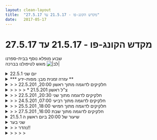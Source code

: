 ```yaml
---
layout: clean-layout
title:  "מקדש הקונג-פו - 21.5.17 עד 27.5.17"
date:   2017-05-17
---
```

# מקדש הקונג-פו - 21.5.17 עד 27.5.17 
שבוע מופלא נוסף בבית-ספרנו<br> מוגש לטיפולנו בברכה <img src="http://www.timg.co.il/tapuzForum/images/Emo23.gif" alt="|לב|">

<details>
                    <summary>יום שני 22.5.1</summary>
                    זמן מקדים: 12 דקות, איכות טובה&nbsp;&nbsp;&nbsp;&nbsp;שיעור אישי&nbsp;&nbsp;&nbsp;&nbsp;מיקום: גבעת נפוליאון רמת גן<br> הליכה מתוך קשב והנאה, מזהה קול פנימי שמאיץ בי לאתר כבר מקום לאימון, תזכורת לעצמי שאני כבר בתרגול, קיימת האפשרות שהתרגול הנוכחי יימשך גם כל השיעור, כשהמקום הנכון עבורי יגיע אני אדע.&nbsp;&nbsp;(הוא נמצא בסופו של דבר)<br> עבודה מתוך קשב, תנועתיות, דברים שעולים בי: אני התלמיד הכי טוב שזמין לי, (כרגע) אני (גם) המורה הכי טוב שזמין לי.<br> המשך תרגול קשב והנאה, בתוך תרגול פורמות, בעיטות, עבודה פנימית. מזהה שלמעשה שני האלמנטים האלו עשויים להיות זמינים לי במשך חלקים גדולים של היום. מזהה שנדרש לי פחות מאמץ כדי להתמיד בהם. <br> שינוי מיקום, המשך הליכה מתוך תרגול קשב והנאה<br> עולה נושא חדש -&nbsp;&nbsp;מקצב, מזהה את השער, הצלחה. <br> תרגול של מקצבים שונים: צירופי תנועות שונים מעולם התנועתיות הלחימתית תחת מקצבים שונים, 3,4,5<br> תרגול פורמות תחת המקצב. תרגול פורמות תוך שילוב הנשימה לתוך המקצב. <br> תרגול הקשבה למקצבים שקיימים בסביבה, שקט פה, ציוצים, קולות רקע של עיר.<br> הקשבה למקצב הפנימי.<br> עבודה מרפאת ומיטיבה עם המקצב הפנימי.<br> סיום שיעור 08:15
                  </details><details>
                    <summary>*** עזרה זמנית מבן: מפות-ידע **</summary>
                    שלום לכם וברוכים הבאים להודעה נוספת מבית-היוצר של &quot;עזרה זמנית מבן - מפות-ידע&quot;. <img src="http://www.timg.co.il/tapuzForum/images/Emo13.gif" alt=":-)"><br> כל הכבוד לכם על ההתמדה של הכניסה להודעות אלה.<br> ועל הנסיון לקראן ולהפיק מהן תועלת.<br> <br> <b>עזרת &quot;מפות ידע&quot; זמנית זו, תמשיך לפקוד את היומן עד שאראה שהמצב השתנה משמעותית והידע הרב המועבר בשיעורים איננו &quot;הולך לאיבוד&quot;.</b><br> במסגרת עזרה זמנית זו, אני מתמצת עבורכם דוגמאות של חלק ממה שמועבר בשיעורים השונים.<br> <br> יומן השיעורים נוצר למגוון מטרות, ששלוש מהבולטות שבהן, בינתיים, הן:<br> <br> 1. <b>השארת עקבות</b> לעצמנו ולאחרים מהשיעור, אשר מנגישות חלק מהידע שהופיע אצלנו בשיעור.<br> 2. <b>שיקוף</b> של מה שעברנו בשיעור, לצרכי משוב ואיסוף מידע המסייעים לחולל את שיעורינו הבאים טוב יותר.<br> 3. <b>השלמת</b> השיעור, בין היתר בעזרת שאלות ותשובות.<br> <br> בתקופה זו אנחנו מנסים לתת תשומת לב מיוחדת לסעיף 1, בתור התחלה.<br> כפי שאפשר לראות משבוע לשבוע, העבודה שלנו עם סעיף 1 נתונה זה מכבר בתהליך יפהפה של שינוי והתפתחות:<br> <br> {מעקב תהליך ההגשמה של &quot;רכיב העקבות&quot;: 1 2 3 <b>4</b> 5}<br> <br> <b>מה נחוץ להשלמת השלב האחרון?</b><br> ובכן, הצטברו ביומן כבר דוגמאות נפלאות ומלמדות רבות בנוגע להשארת עקבות.<br> הנה אחת מהן, מ-22.12.2013: <a href=http://www.tapuz.co.il/communa/viewmsgcommuna.asp?communaid=40780&msgid=54248908&archive=1 target=_blank style=color:blue>מפת למידה שהעברתי</a>.<br> <br> כמו כן, בהודעת &quot;עזרה זמנית מבן&quot; ב-30.4.2017 כתבתי את המלים המועילות הבאות:<br> <br> &quot;כדי להשלים את השלב הבא במבצע הזה בצורתו הבסיסית, נדרשים שלושה שיפורים:<br> 1. ענן הערפל שמסתיר את יומן השיעורים החל להתפוגג (יותר אנשים משתמשים בו).<br> 2. ענן הערפל שהסתיר את חשיבות השימוש ביומן השיעורים החל להתפוגג (יותר אנשים מבינים את חשיבותו).<br> 3. ענן הערפל שהסתיר את אופן השימוש הבסיסי ביומן השיעורים החל להתפוגג (אנשים מתחילים באמת להשאיר עקבות מועילים לעצמם ולאחרים מהשיעורים שלהם).&quot;<br> <br> איך אפשר לפוגג את שלושת ענני הערפל האלה?<br> או במלים אחרות, לסייע להם להתפוגג ולחשוף את המציאות שמאחוריהם?<br> יתכן שבתקופה הקרובה, בהדרגה, תתחלנה להופיע שאלות מועילות לגבי עניין זה, במרחב השאלות והתשובות.<br><br><table width='70%' cellpadding='0' cellspacing='0' bgcolor='#C6C7C6'><tr><td height='1'></td></tr></table><br><b>מדברים על מדיטציה:</b> <a href="http://forums.tapuz.co.il/meditation" target="_blank">http://forums.tapuz.co.il/meditation</a><br/><br/>לומדים את אמנות המדיטציה: <a href="http://www.ThePracticalMeditation.com" target="_blank" rel=nofollow>www.ThePracticalMeditation.com</a><br/>לומדים את אמנות היכולת: <a href="http://www.MagicalChanging.com" target="_blank" rel=nofollow>www.MagicalChanging.com</a>
                  </details><details>
                    <summary>> > חלקיקים לדוגמה מתוך ראשון 20:00, 22.5.201</summary>
                    אפשר לבחור שלוש תנועות של הגנה עצמית פיזית, בנסיון לכסות את כל צרכי ההגנה הפיזית האפשריים.<br> לתרגל אותן, להשתפר בהן.<br> לחוש אותן ברשותנו, זמינות לנו לשימוש ולתרגול ולשיפור בכל רגע שנבחר.<br> <br> אפשר לדמיין ולחוש איך זה היה אם היה עומד לרשותנו שדה אנרגיה המקיף אותנו ומגן עלינו בשלמות, לפי הצורך, מכל דבר בלתי-פיזי (לדוגמה רעיונות מזיקים או רגשות מדומים עכורים).<br> <br> כאמור, אלה הם רק חלקיקים. יש הרבה חומר נוסף, אחרי לגמרי, שהועבר (מבחוץ ו/או מבפנים) לכל אחד מהמשתתפים בשיעור. בעקרון אפשר למצוא (hopefully) מידע נוסף שהוצב על-ידי המשתתפים במקום המתאים ביומן השיעורים (בתגובה לשיעור <b>ולא כאן</b>).<br><br><br><table width='70%' cellpadding='0' cellspacing='0' bgcolor='#C6C7C6'><tr><td height='1'></td></tr></table><br><b>מדברים על מדיטציה:</b> <a href="http://forums.tapuz.co.il/meditation" target="_blank">http://forums.tapuz.co.il/meditation</a><br/><br/>לומדים את אמנות המדיטציה: <a href="http://www.ThePracticalMeditation.com" target="_blank" rel=nofollow>www.ThePracticalMeditation.com</a><br/>לומדים את אמנות היכולת: <a href="http://www.MagicalChanging.com" target="_blank" rel=nofollow>www.MagicalChanging.com</a>
                  </details><details>
                    <summary>> > > > * צ"ל ראשון 21.5.201</summary>
                    <br><br><table width='70%' cellpadding='0' cellspacing='0' bgcolor='#C6C7C6'><tr><td height='1'></td></tr></table><br><b>מדברים על מדיטציה:</b> <a href="http://forums.tapuz.co.il/meditation" target="_blank">http://forums.tapuz.co.il/meditation</a><br/><br/>לומדים את אמנות המדיטציה: <a href="http://www.ThePracticalMeditation.com" target="_blank" rel=nofollow>www.ThePracticalMeditation.com</a><br/>לומדים את אמנות היכולת: <a href="http://www.MagicalChanging.com" target="_blank" rel=nofollow>www.MagicalChanging.com</a>
                  </details><details>
                    <summary>> > חלקיקים לדוגמה מתוך שני 20:30, 22.5.201</summary>
                    ניתן לקחת מקבץ מוגדר של טכניקות ופורמים ולעוף עליהם, כשמאחורי כל תנועה יש התכוונות.<br> אפשר לעשות את זה ביחד ולחוד.<br> אם נערכת באמצע הפסקה ארוכה, מאתגר לחזור אחר-כך לאותו הדבר בדיוק... אך אם משקיעים את האנרגיה הזאת, מקבלים אותה בחזרה פי כמה.<br> <br> ניתן לקחת נושא מסויים ולעוף עליו יחדיו, בשלישיה או בהרכב אחר, כשבכל פעם אחד אחר מקבל את שרביט ההדרכה ומנחה את עצמו ואת האחרים במשך כמה רגעים או דקות; וכך עוד ועוד ועוד.<br> <br> מסלול עבודה אפשרי למתחילים בהפלות:<br> 1. עבודה עצמאית עם הדשא, מתוך מודעות לכך שהאדמה נותנת אנרגיה חיונית ומקבלת אנרגיה שאיננו צריכים עוד; ומתוך מודעות לרצון ולאפשרות להשתפר וללמוד להיות במגע נעים עם הקרקע ובזרימת אנרגיה קלילה של מעבר מטה-מעלה.<br> 2. לימוד הפלות נפרדות, כשירות לפרטנר לעבור דרך הדשא.<br> 3. הפיכת הפלה אחת או יותר לסוג של קרב-הפלה, מתוך עמדה מוגדרת או מעמדה חופשית.<br> 4. הזזות על הברכיים.<br> 5. הצמדת הגב לדשא.<br> 6. הפלות חופשיות.<br> <br> אפשר לקבץ צעצועי-לחימה לחקירה, הנאה והתחזקות.<br> דוגמאות: בעיטת צד לאחור, נגיעת כפות הידיים בקרקע, דילוג הצידה בסגנון רגל רודפת רגל, פתיחת הידיים ופרישתן לצדדים, כפות ידיים לאזניים, מרפק ללסת, מרפק לחזה, הברשת פרצוף הצידה ולפיתת הצוואר, כאפה למפשעה והפגשת המרפק מלמטה למעלה עם הלסת.<br> <br> אפשר ללוש את הפרטנר, לעשות בו כרצוננו, מתוך התבוננות בו הזוהר ובפוטנציאל הקסום שרוחש בו.<br> <br> ניתן להיות מודרכים מבפנים, ממקום עמוק וחכם מאד.<br> ניתן להתחבר לרבדי הילדות השונים שלנו.<br> ניתן לקבל הדרכה עמוקה ושלמה, עכשיו, מבפנים ומבחוץ. אפשר בסיוע מלה החוזרת על עצמה, הנאמרת לנו. מלה משחררת.<br> <br> כאמור, אלה הם רק חלקיקים. יש הרבה חומר נוסף, אחרי לגמרי, שהועבר (מבחוץ ו/או מבפנים) לכל אחד מהמשתתפים בשיעור. בעקרון אפשר למצוא (hopefully) מידע נוסף שהוצב על-ידי המשתתפים במקום המתאים ביומן השיעורים (בתגובה לשיעור <b>ולא כאן</b>).<br><br><table width='70%' cellpadding='0' cellspacing='0' bgcolor='#C6C7C6'><tr><td height='1'></td></tr></table><br><b>מדברים על מדיטציה:</b> <a href="http://forums.tapuz.co.il/meditation" target="_blank">http://forums.tapuz.co.il/meditation</a><br/><br/>לומדים את אמנות המדיטציה: <a href="http://www.ThePracticalMeditation.com" target="_blank" rel=nofollow>www.ThePracticalMeditation.com</a><br/>לומדים את אמנות היכולת: <a href="http://www.MagicalChanging.com" target="_blank" rel=nofollow>www.MagicalChanging.com</a>
                  </details><details>
                    <summary>> > חלקיקים לדוגמה מתוך רביעי 07:00, 24.5.201</summary>
                    נניח שאני מקבל הנחיה, להנחות את עצמי ואת אחרים, באופן שווה, לכולנו.<br> ונניח שההנחיה הראשונה שאני נותן היא &quot;נתבונן על הנשימה&quot;.<br> מה ההנחיה האחרונה שקיבלתי?<br> להתבונן על הנשימה. זאת ההנחיה שיחידה שקיבלתי במצב הזה.<br> באפשרותי להבין את &quot;להנחות את עצמי ואת האחרים&quot; פשוט כמצב שבו בעצם &quot;ההנחיות הבאות מגיעות אלי ואל האחרים דרכי&quot; <b>ולא כאל הנחיה בפני עצמה</b>. זה נקי ועמוק בהרבה, מאשר אם אדמה שקיבלתי הנחיה &quot;להנחות את עצמי ואת אחרים&quot;.<br> <br> כשאני מנחה אותי ואחרים, כדאי להבדיל בין הנחיות לבין הצהרות.<br> אם אני מצהיר, &quot;בשעה הקרובה נעשה ככה וככה&quot;, יש בזה בבחינת מידע מיותר, מטעה ומגביל, בין היתר.<br> אני יכול להיזכר בכך שנדיר מאד שמנחה מיומן בקונג-פו השתמש בהצהרות, במובן הזה.<br> אפילו בהנחיות פשוטות וקצרות אפשר לראות את זה, שמנחה מיומן אמר למשל &quot;עכשיו נבצע בעיטות ישרות, לפי קצב הספירה שלי: אחת, שתיים, שלוש...&quot; בעוד שמנחים בלתי-מיומנים אמרו למשל &quot;עכשיו נבצע עשר בעיטות ישרות, לפי קצב הספירה שלי: אחת, שתיים, שלוש...&quot;<br> <br> אנשים נלכדים במחשבות כאילו הם מציאות או חלק ממנה ולא כאילו הם צורות מסייעות מתכלות. אפשר לשים לב למציאות בנפרד מהמחשבות ולגלות כמה שהן קלושות ואז הן יכולות להיות צורות מתכלות מועילות יותר, מאשר כאשר נלכדים בהן מתוך בלבול בינן לבין המציאות.<br> <br> כאמור, אלה הם רק חלקיקים. יש הרבה חומר נוסף, אחרי לגמרי, שהועבר (מבחוץ ו/או מבפנים) לכל אחד מהמשתתפים בשיעור. בעקרון אפשר למצוא (hopefully) מידע נוסף שהוצב על-ידי המשתתפים במקום המתאים ביומן השיעורים (בתגובה לשיעור <b>ולא כאן</b>).<br><br><table width='70%' cellpadding='0' cellspacing='0' bgcolor='#C6C7C6'><tr><td height='1'></td></tr></table><br><b>מדברים על מדיטציה:</b> <a href="http://forums.tapuz.co.il/meditation" target="_blank">http://forums.tapuz.co.il/meditation</a><br/><br/>לומדים את אמנות המדיטציה: <a href="http://www.ThePracticalMeditation.com" target="_blank" rel=nofollow>www.ThePracticalMeditation.com</a><br/>לומדים את אמנות היכולת: <a href="http://www.MagicalChanging.com" target="_blank" rel=nofollow>www.MagicalChanging.com</a>
                  </details><details>
                    <summary>> > חלקיקים לדוגמה מתוך חמישי 18:00, 25.5.201</summary>
                    אפשר להציג לעצמי לפני שיעור שאלה כגון &quot;מה הסחורה שנדרש ממני לספק בשיעור הזה?&quot; או &quot;מה ברצוני להשיג בשיעור הזה?&quot; וכולי; ולכוונן את השאלה, את המאזין לה ואת המשיב לה, באופן שיביא אותנו לפסגות הגבוהות והנישאות ביותר. אפשר, לדוגמה, ברובד השאלה, להשתמש בחלוקה כלשהי למספר נושאים, מהויות או איכויות, כגון &quot;אמנות הלחימה&quot; או &quot;הגעתי לרמה חדשה באמנות הלחימה&quot;.<br> אפשר להפעיל שיטה דומה גם על כל יחידה אחרת, כגון יממה, שעה, שבוע, שש שעות, חודש וכו&#39;.<br> וללכת להשיג בה כרצוני.<br> <br> הנסיון שלי, ההתנסויות שלי והידע שלי, כמו גם ההצלחות שלי, יכולים לשמש כמכשול, כמשקולת - ויכולים לשמש כמקפצה, גשר או כנפיים.<br> אם אני משתמש בזה כדי לחצוץ את מה שבא מולי, להתייחס אליו כאל משהו ש&quot;כבר עשיתי, אני יודע אותו&quot;, זה משהו אחד; ואם אני משתמש בזה כדי לראות בזה את הרמה הבאה ולעוף עליה, זה משהו אחר.<br> אינני צריך מדריך אישי שיודע אותי לשם כך. אני יכול להשתמש אפילו בעצת-שבועון שטחית כדי להמריא אל המקומות הגבוהים ביותר הזמינים לי, ברגע זה.<br> <br> כאמור, אלה הם רק חלקיקים. יש הרבה חומר נוסף, אחרי לגמרי, שהועבר (מבחוץ ו/או מבפנים) לכל אחד מהמשתתפים בשיעור. בעקרון אפשר למצוא (hopefully) מידע נוסף שהוצב על-ידי המשתתפים במקום המתאים ביומן השיעורים (בתגובה לשיעור <b>ולא כאן</b>).<br><br><table width='70%' cellpadding='0' cellspacing='0' bgcolor='#C6C7C6'><tr><td height='1'></td></tr></table><br><b>מדברים על מדיטציה:</b> <a href="http://forums.tapuz.co.il/meditation" target="_blank">http://forums.tapuz.co.il/meditation</a><br/><br/>לומדים את אמנות המדיטציה: <a href="http://www.ThePracticalMeditation.com" target="_blank" rel=nofollow>www.ThePracticalMeditation.com</a><br/>לומדים את אמנות היכולת: <a href="http://www.MagicalChanging.com" target="_blank" rel=nofollow>www.MagicalChanging.com</a>
                  </details><details>
                    <summary>> > חלקיקים לדוגמה מתוך שבת 16:00, 27.5.201</summary>
                    אפשר לרוץ בקלילות, בתוך רגעים ספורים, דרך סט קטן של תנועות פנימיות, בעמידה למשל. לדוגמה:<br> להרגיש את הגוף, להרגיש את הגוף כאנרגיה, להרגיש את הגוף כאור לבן, להרגיש את עצמנו כולל גופנו ככדור של אור לבן בוהק, לתת לתפישה להיות כפי שהיא בפתיחות ובלא הכְוונה למעט הנאה מהנשימה.<br> <br> אפשר לרוץ בקלילות גם דרך סט קטן של תנועות חיצוניות, בתוך רגעים ספורים. לדוגמה:<br> לדלג מכרית לכרית, בפיסוק לגעת בכל פעם ברגל אחרת כשהיד הנגדית עולה לשמיים, לסובב את המותניים, שאיפה ונשיפה בפיסוק בליווי תנועות ידיים פותחות מעלה ומרגיעות, מתיחות הצידה על הכריות, מתיחות למטה, שתי צ&#39;פחות עם כל רגל לסירוגין, הליכה מספר 1, הליכה מספר 2, הליכה מספר 3, הליכת ארבע.<br> <br> אפשר לרוץ בקלילות גם דרך סט קטן של עבודה בשניים, בתוך רגעים ספורים. לדוגמה:<br> שלוש תנועות מחזוריות המפגישות את הידיים כששנינו ברוכב, קרב ידיים, קרב רגליים, קרב מלא.<br> <br> באפשרותנו לשלב גמישות עם עבודת אורית; וליצור בעצם מתיחות המשולבות בכל דבר שמתחשק לנו ו/או נכון לנו כרגע.<br> <br> באפשרותנו לשאול את עצמנו (וגם לשתף אחרים ולהקשיב להם) מה עלה בידינו לחולל בינתיים בשיעור שלנו ומה לא עלה בידינו בינתיים לחולל בשיעור שלנו; ואז גם לשאול את עצמנו (וגם לשתף אחרים ולהקשיב להם) איזה קסמים ברצוננו עוד לחולל בשיעור הזה ממש.<br> <br> בעת שבועטים - או בכלל עושים כל תנועה שהיא - אפשר לשים לב לרבדים המנחים. דוגמה לשלושה רבדים מנחים בסיסיים, שכל אחד מהם עשוי להניב דברים שונים: תחושתית (מה אני חש בגופי), צורנית (איזו צורה ויזואלית אני רוצה ליצור במרחב), תפקידית (מה אני רוצה שיקרה, מה אני מנסה לחולל. לדוגמה, בעיטה שמפילה מישהו).<br> <br> הליכה על ארבע היא תרגיל בסיסי רב עוצמה.<br> בהתמסרנו לו, אנחנו הופכים למעין נמרים.<br> באפשרותנו לקחת נמריות זו הלאה לדברים נוספים ולהמשיך לפתחה בעדינות ובכיף.<br> <br> באפשרותנו לבדוק עם עצמנו, כמה יחידות התקדמות עשינו עד עכשיו, ברגע מסויים בשיעור.<br> ואז להסתכל עליהן, להרגיש אותן.<br> מה צבען, מה האנרגיה שלהן, פחות או יותר.<br> אפשר לבדוק מגוון דברים לגביהן, כדי להעמיק את חישתנו אותן. לדוגמה, צבעים ספציפיים, איכויות ספציפיות, מיומנויות ספציפיות.<br> אפשר גם לבחור את מספר יחידות ההתקדמות הבאות שיהוו את שארית השיעור שלנו.<br> ולחוות את צבעיהן, איכויותיהן והאנרגיה שלהן, תוך אפשור להן להיות משלימות עבור הקודמות.<br> ואפשר גם לשדרג את האנרגיה בכל שורת יחידות ההתקדמות, מתחילת השיעור ועד לסופו.<br> <br> כאמור, אלה הם רק חלקיקים. יש הרבה חומר נוסף, אחרי לגמרי, שהועבר (מבחוץ ו/או מבפנים) לכל אחד מהמשתתפים בשיעור. בעקרון אפשר למצוא (hopefully) מידע נוסף שהוצב על-ידי המשתתפים במקום המתאים ביומן השיעורים (בתגובה לשיעור <b>ולא כאן</b>).<br><br><table width='70%' cellpadding='0' cellspacing='0' bgcolor='#C6C7C6'><tr><td height='1'></td></tr></table><br><b>מדברים על מדיטציה:</b> <a href="http://forums.tapuz.co.il/meditation" target="_blank">http://forums.tapuz.co.il/meditation</a><br/><br/>לומדים את אמנות המדיטציה: <a href="http://www.ThePracticalMeditation.com" target="_blank" rel=nofollow>www.ThePracticalMeditation.com</a><br/>לומדים את אמנות היכולת: <a href="http://www.MagicalChanging.com" target="_blank" rel=nofollow>www.MagicalChanging.com</a>
                  </details><details>
                    <summary>שיעור של 20:00 ביום ראשון ה 21.5.1</summary>
                    שיעור בתוך שיעור<br> ניתן לי שיעור קצר וומקדם מאוד<br> שלוש תנועות פיסיות להגנה עצמית<br> הגנה בעזרת כמו שדה אנרגיה<br> המשכתי השעור במקום אחר<br> בעיקר ניהנת מעצמי <br> קצת מתרווחת בגוף<br> ממשיכה את העבודה עם שלושת התנועות להגנה עצמית<br> <br> <br>
                  </details><details>
                    <summary>שני בער</summary>
                    שיעור שממש עשה לי טוב. גם השקט בהתחלה, גם מיכל, גם לבד בהשראת העבודה עם מיכל וגם העבודה עם הרגשות ה&quot;שליליים&quot;. <br> <br>
                  </details><details>
                    <summary>> > נהדר!!</summary>
                    וכל הכבוד על השיעור <img src="http://www.timg.co.il/tapuzForum/images/Emo23.gif" alt="|לב|"><br><br><table width='70%' cellpadding='0' cellspacing='0' bgcolor='#C6C7C6'><tr><td height='1'></td></tr></table><br><b>מדברים על מדיטציה:</b> <a href="http://forums.tapuz.co.il/meditation" target="_blank">http://forums.tapuz.co.il/meditation</a><br/><br/>לומדים את אמנות המדיטציה: <a href="http://www.ThePracticalMeditation.com" target="_blank" rel=nofollow>www.ThePracticalMeditation.com</a><br/>לומדים את אמנות היכולת: <a href="http://www.MagicalChanging.com" target="_blank" rel=nofollow>www.MagicalChanging.com</a>
                  </details><details>
                    <summary>> > > > </summary>
                    
                  </details><details>
                    <summary>שיעור קונג-פו, ראשון 20:0</summary>
                    להתחבר לחלק המהנה ולפעול מתוכו כאשר אני מנחה אחרים.<br> <br> לזהות או לדמיין מקור אור בתוכנו שמגן עלינו מהשפעה של אחרים או שלנו עצמנו. היה נהדר להרגיש את זה...<br> <br> עשיתי התקדמויות יפות באמנות הלחימה. עלו בי כל מני תרגולים שנבעו מתוך מטרה או חיבור טוב למה שאני רוצה להשיג.<br> <br> אחד התרגולים היה לתרגל מהלכי קרב פשוטים אך יעילים ולהפוך אותם לזמינים עבורי.<br> <br> תרגול נוסף משמעותי כלל בעיטה נמוכה ומהירה לפרטנר מבלי ליצור איתו מגע, והפרטנר מנסה לבלום את הבעיטה באוויר.<br> <br> שתי הבנות שהעמקתי בהן: <br>  - גישה שכל בלימה יכולה להיות תקיפה.<br>  - ליצור אזור חיץ סביבי שעליו אני מגן, כך שברגע שמנסים לחצות אותו – אני מייד ניגש לנטרל את התקיפה (ולא &quot;ממתין&quot; שהתקיפה תגיע קרוב לגוף שלי).<br> <br>
                  </details><details>
                    <summary>שלישי 23.5.1</summary>
                    התחלתי את השיעור שלי ב21:00 ועשיתי עבודת ידיים מלא עם ירון כשאני מנסה להשתפר בשלווה, רוגע, אחריות. חוויתי הצלחות בנושא.<br> <br> אפשר לברך כל דבר ולהכוונן כך שיוטב, שישתדרג וכדומה, בעזרת תנועת הברכה שעושים לפעמים בתחילת שיעור.<br> <br> אפשר לתת לשקט להזין אותי. השתמשתי בדגש הזה לאורך השיעור, גם במצב של קרב סימונים וזה שיפר לי את ה&quot;איך&quot; שבתרגול. כל השיעור ניסיתי לשפר את צורת התרגול שלי כך שתהיה יותר נעימה, כיפית, רגועה. המשך ליטוש ה&quot;איך&quot;. חוויתי הצלחות בנושא.<br> <br> אפשר לתרגל הליכה כשהמשקל על הרגל הקדמית תוך כדי שאני נהנה מכך.<br> <br> בזמן עבודת זוגות, אם יש הערות, הכוונות או פידבקים - אפשר להתנסח באופן מודע ורגיש יותר, אפשר להרגיש את האנרגיה השועטת ולהיות שליו שם ולבחור את המילים היותר מאפשרות.<br> <br> אפשר בעודי עומד להרגיש מחובר לקרקע, גם על ידי שליחת שורשים אל בטן האדמה.<br> <br> אפשר לבטא משהו (סיפור, זכרון) באופן כזה שיביא איתו את המטען הרגשי והאנרגטי, כך שיהדהד גם אצל השומע. אפשר להשתמש בשפת גוף כשאין את המילים המתאימות (ואולי אף עדיף)<br> <br> בקרב סימונים אפשר ממש לתת לפרטנר להשתפר, אפשר גם להשתמש בדימויים כגון הר שקט ויציב ולבדוק איך זה משפיע על איכות התרגול.<br> <br> אפשר לעשות כן גם בעבודת חבטות על כרית (שימוש בדימויים, הר שקט ויציב, לדוגמה)<br> <br> אפשר לקחת דבר שאני מוכשר בו ולבטא/ להעצים/ להזין אותו באמצעות פורמה.<br> <br> אפשר לתרגל סימון בעזרת הרגל בעדינות וביציבות מירבית כשהחזרה לעמידה איטית יותר מאשר היציאה לסימון. <br> <br> אפשר לקחת נושא מהחיים, להחזיק אותו ככדור בין שתי ידיי ולהזרים אליו אנרגיה מנקה.<br> <br> * השתוללות מילולית 1.0: שימת לב לזמנים בהם אני מקשקש שלא לצורך/ לעניין בשיעור, לבדוק עם עצמי האם זה עלול להפריע לי או לאחרים, ולבחור, לבחור אם לבטא מה שעולה לי ממקום של אחריות גדולה יותר. המשך יבוא בנושא (כנראה)<br> <br> <br> <br>
                  </details><details>
                    <summary>יום רביעי 24.5.17 בוק</summary>
                    זמן מקדים: 15 דק׳ איכות טובה מאד&nbsp;&nbsp;&nbsp;&nbsp;משתתפים: אינגריד, בן, דורית, יואב, רמי, תרצה&nbsp;&nbsp;&nbsp;&nbsp;מיקום: גינת דובנוב<br> תרגול עם אינגריד על קבלה של אגרופים, תרגול של תנועה, עבודה פנימית עם התחושה שאני חווה כשאגרוף נע לכיווני, התבוננות על מרכיבים שפועלים בתוכי. <br> כמה דברים שזיהיתי בברור: תחושת ״בהלה״ או חרום - שמייצרת כל מיני תחושות ורגשות, הצלחתי בחלק מהזמן לפרק אותה למרכיבים התחושתיים השונים. לא כולם מרגישים כחיוניים, עדיין בהתבוננות.<br> התבוננות בחכמת הגוף, בזיהוי המהיר של התנועה והתגוננות שפועלת באופן שמזכיר אינסטינקט. ״הרחבה״ מודעת של פוטנציאל אפשרויות התנועה והתגובה. בדיקה ונסיון להטמיע צירופים חדשים .<br> נשימה מודעת, מגע עם הקרקע, הנאה מהתנועה.<br> עבודת זוגות עם דורית, קרב סימונים עדין - עבודה עם ראיה היקפית, נסיון לשדרוג רמת הדיוק במגע תוך שימוש בראיה היקפית.<br> חלקים מפורמה כמפתח ליישומים לחימתיים באופנים ובעוצמות שונות<br> המשך עבודה עם מקצבים, הפעם תוך תרגול של בעיטות והסטות <br> סיום שיעור 08:30 (בערך)
                  </details><details>
                    <summary>שעור יום ד' בקר 24.5.201</summary>
                    הגעתי היום בנינוחות למקום המפגש, ניצלת את 15 הד&#39; לפני תחילת השיעור הרשמי לתרגול מדיטציית הבקר שלי, שהועילה לי מאוד. יואב כבר היה שם וגם הוא עשה מדיטציה. נוכחותו עזרה לי להתמקד. יצאתי מהמדיטציה במצב משודרג, יותר נינוחה ושמחה. הגיעו גם רמי ותרצה. הפעם לא שוחחתי עם איש, התמקדתי כולי להכנה שלי לשיעור. זה עזר לי להתמקד עוד יותר.<br> <br> בשעה 6:50 בן הגיע ותחיל את השיעור בכך שהנחה אותי להתחיל את השיעור שלי ושל יואב ולעבור לגינת דובנוב.<br> חקרתי בתוך עצמי מה עולה בתוכי: לשים לב לנשימה ובאמצעות הנשימה להעצים את ההנאה מהרגע.<br> בגינת דובנו בחרתי להתמקם ברחבת מתקני המשחק, היכן שהקרקע יבשה.<br> <br> ההנחיה הבאה שקיבלנו: שכל אחד יבחר כיצד להכין את עצמו לקראת שעובדה פיזית, שוב תוך כדי תשומת לב לנשימה. <br> בחרתי להתחיל בדילוגים, קפיצת סיבוב ועוד מספר תרגילי חימום ולא להתחיל בתרגילי גמישות כהרגלי.<br> לאחר כ-10 ד&#39; בן הגיע והנחה אותי לשים כפפות והנחה אותי לפתוח במכות קרביות ביד אחת בלבד, כשהיד השנייה מאחורי הגב. הונחיתי לבחון כל מיני אזורים בגוף ולהשתמש במלוא עוצמתי באזורי החזה, הבטן, הירכיים, הכתפיים, ובעדינות באזור הראש, הגרון והמפסעה.<br> ליואב הוא נתן הנחיה לתרגל הגנה עצמית. <br> <br> תוך כדי תרגול השתדלתי להוריד עודף מאמץ ולשים לב לנשימה.<br> לאחר כ-5 ד&#39; בן עצר אותי וביקש שאדגים ואתאר תנוחות מיטביות וכאלה שפחות מועילות לי. שמתי לב שכמה פעמים עמדתי עם רגל אחת באוויר ושהושטתי את ראשי קדימה.<br> לאחר מכן הצלחתי לשפר במידה רבה את הנקודות הללו וככל שהמשכתי הצלחתי לשדרג בצורה ניכרת את העבודה שלי. מדי פעם עצרתי כדי להרגיע את הנשימה שלי, גם כדי לשתות.<br> היה מאתגר אבל נהניתי וממש חשתי בהתקדמות ובהשתפרות שלי. שוב התבהר לי שככל שאני מצליחה לעבוד ברוגע ובנינוחות, כך הביצועים שלי משתפרים ונעשים יותר מבוכרים.<br> בשעה 7:40 בן שלח את יואב לשאר חברי הקבוצה והנחה אותי להמשיך את שיעורי עד תומו.<br> המשכתי לתרגל תנועת רגליים ומכות ידיים באוויר במרחב. לאחר מכן עברתי לתרגילי גמישות. לסיום עשיתי 5 ד&#39; מדיטציה על הספסל והתבוננתי בשיעור שלי. מאוד שמחתי לראות את מה שראיתי. הרגשתי שהגברתי את האור שלי וחשתי שמחה. <br> סיימתי את שיעור שלי בשעה 7:55.<br> הלוחמת שבי הולכת ומתעצמת, איזה כיף!
                  </details><details>
                    <summary>רביעי 24.5.1</summary>
                    הגעתי לשיעור עם קשיים פנימיים בינוניים ומעלה.<br> <br> לפני השיעור: ריצה קלה, מדיטציה, הכלה.<br> <br> החלטתי להחיל/ להכיל את מה שאני כבר עושה בשיעור שלי והתחלתי אותו ב19:15.<br> <br> משפר את היכולת שלי להרגיש את האנרגיה שלי כפי שהיא, לתת לה להיות לא מוכרת לי. משפר את התרגול הרגוע והנעים.<br> <br> עבודה עם להבה סגולה ומתמירה אל כל הגופים הזמנים הרבדים והמימדים.<br> <br> אחר כך נשימה, פנימה החוצה, מה שצריך ומה שלא צריך, בעדינות.<br> <br> שיעור רשמי (בסביבות 19:50) -<br> <br> אני ובועז משתפים אחד את השני במה שעשינו עד לתחילת השיעור הרשמי.<br> <br> אפשר להרגיש/ להתכוונן/ לדמיין את השיעור שיהיה ולעבוד עם זה.<br> <br> עבודה על העלאת רמת האנרגיה בעזרת תנועה.<br> <br> מנוחה חיצונית ופנימית. <br> <br> מנוחה פיזית, הרפיית השרירים.<br> <br> עבודה עם &quot;טוהר המילה&quot; מתוך &quot;ארבע ההסכמות&quot;, להעמיק את זה ביחס אליי ובכלל.<br> שימוש במילים שבתוכי לטובה: נהדר, מצויין, הכל בסדר עכשיו, אני בסדר כפי שאני, הכל מעולה כפי שהוא. הרוח נהדרת, הסביבה החיצונית נהדרת. <br> <br> דנתי עם עצמי לגבי &quot;טוהר המילה&quot; במשמעות העמוקה שלה, שמתי לב לכך שיש בי חוש שיודע מה &quot;אמת&quot; ומה &quot;מותנה&quot;, כשזה אמת, זה מרגיש פותח, מאפשר.<br> <br> 1. לראות את הפילטר שאנו רואים דרכו אחרים. 2. לראות אותם ללא הפילטר הזה.<br> <br> להרגיש את השקט שבתוכי.<br> <br> סיום בשעה 21:53<br> <br>
                  </details><details>
                    <summary>קונג פו ב', 24.5.201</summary>
                    קצת לפני תשע עד 23:30<br> <br> impeccability (שיחונת עם חגי)<br> לדבר לעצמי טוב<br> <br> הפעלה טובה של עצמי<br> הצבת תחילת עבודה גופנית לעצמי בלי להתעכב יותר מדי, לא יוצר מרווח ביני לבינה אלא מגשר, כדי שיוזרמו אליה מרץ, אנרגיה, השתתפות. שוב ושוב. כמו כשיש בן שיח עם צורך וקשב ונובע ממני ידע רלוונטי.<br> <br> העברנו בסבב שורת עבודות שנועדו ליצור תחושה / הרגשה / ידיעה עמוקה, שעשיתי עבודה טובה. job well done. חלק מהתרגיל של כל אחד בהעברת עבודה: שזה יהיה תהליך שיטתי, שלם (לא שאי אפשר ליצור חוויית &quot;עשיתי עבודה טובה&quot; גם בלי זה, אבל זה היה השער). אצלי זה באמת יצר שוב ושוב את התחושה הזאת שהשלמתי משהו כהלכה.<br> בין העבודות גם:<br> חש במרכז בין שלושתנו (בלי להכחיש את שאר העולם, להיפך), חש בנוסף במרכזים של שלושתנו, לוקח בעלות על שלושת הגופים ומניח להם להתרווח, להתמלא סיפוק, חמימות ביתית, חש גם בגופים של כל האנשים בעיר הזאת ועושה בהם אותו דבר, חוזר לשלשה, חוזר למרכז<br> מבחין במכלול שברצוני להיות, מנסה להשאיר את תשומת הלב מופנה אליו באופן כמה שיותר רציף ת&quot;כ שאני עובד עם הגוף.<br> עושה alignment של איברי הגוף (בסדר מונחה) ושל הגוף כולו<br> טופח על חלקי הגוף לפי סדר שיטתי (מונחה) תוך כדי השמעת קול<br> עבודה שיטתית עם היותי avatar של הפלנטה<br> <br> מבחין בזה שהתחלתי אלפי שיעורי קונג פו, למדתי בהם, סיימתי אותם, ונהניתי מתחושת ה-job well done בסופם. שמתי לב לאופן שבו התחושה הזאת עוזרת לא רק שהשיעור שלי יתקבל ויסתיים כהלכה אלא גם שימשיך כהלכה. לפעמים זה נוכח בעוצמה, לפעמים כמעט לא שמתי לב לזה ועברתי ישר לאיזה סחבקייה, התחושה בכל אופן מוכרת לי היטב. מיטיב ומעצים את התחושה הזאת בשיעורים שאני צופה לעצמי, וככה מיטיב גם את משכי ותכני שיעורים עתידיים בלי לעסוק בהם ישירות.<br> <br> מארגן לעצמי עבודה בנפרד מהאחרים, בלי שימוש ישיר בנוכחות שלהם, כדי לתרגל את זה גם בנסיבות כאלה. מנסה לחוש במלואן בעבודה הטובה שעשיתי בתרגיל הזה ובכל השיעור, לא נותן לזה לחמוק. (7x3)<br> <br> [reference: להפוך יותר ויותר רגיש ורספטיבי לתחושה הזאת בביטים בכל מני גדלים - מרחבי עבודה של כמה שניות, של דקות, תהליכים קטנים, ארוכים, משך-זמן שבו כל דבר יוצר ומגביר אותה.. מנסה לזהות לאן זה יכול להגיע]
                  </details><details>
                    <summary>> > יום ד' כמובן</summary>
                    <br><br><table width='70%' cellpadding='0' cellspacing='0' bgcolor='#C6C7C6'><tr><td height='1'></td></tr></table><br><b>מדברים על מדיטציה:</b> <a href="http://forums.tapuz.co.il/meditation" target="_blank">http://forums.tapuz.co.il/meditation</a><br/><br/>לומדים את אמנות המדיטציה: <a href="http://www.ThePracticalMeditation.com" target="_blank" rel=nofollow>www.ThePracticalMeditation.com</a><br/>לומדים את אמנות היכולת: <a href="http://www.MagicalChanging.com" target="_blank" rel=nofollow>www.MagicalChanging.com</a>
                  </details><details>
                    <summary>> > > > שניים לפה שניים לשם, העיקר שקונג פו |בנדנה</summary>
                    
                  </details><details>
                    <summary>> > > > > > |בנדנה</summary>
                    <br><br><table width='70%' cellpadding='0' cellspacing='0' bgcolor='#C6C7C6'><tr><td height='1'></td></tr></table><br><b>מדברים על מדיטציה:</b> <a href="http://forums.tapuz.co.il/meditation" target="_blank">http://forums.tapuz.co.il/meditation</a><br/><br/>לומדים את אמנות המדיטציה: <a href="http://www.ThePracticalMeditation.com" target="_blank" rel=nofollow>www.ThePracticalMeditation.com</a><br/>לומדים את אמנות היכולת: <a href="http://www.MagicalChanging.com" target="_blank" rel=nofollow>www.MagicalChanging.com</a>
                  </details><details>
                    <summary>שיעור קונג-פו, רביעי 20:0</summary>
                    שיעור רגוע שכלל: תנועה מתוך הרפייה, שימוש במילה באופן מיטיב, מנוחה פיזית ופנימית, לשים לב לפילטרים שאנו רואים דרכם את המציאות ואח&quot;כ לראות את המציאות כפי שהיא, לדמיין את עצמי ברמה גבוה יותר עם מיומנויות שאני בוחר.<br> <br> שעת התחלה: 19:15<br> שעת סיום: 21:15
                  </details><details>
                    <summary>ראשון 20:00 22.5.1</summary>
                    לדמיין מקור אנרגיה שנמצא בתוכנו ומקיף אותנו ומגן עלינו בפני רגשות ומחשבות מורידות שעולות במהלך השיעור<br> <br> תרגול של חסימה של בעיטה עם הרגל ויציאה מיד להתקפה<br> <br> תרגול אמנות לחימה תוך הרגשה של חיבור רצוף לקרקע
                  </details><details>
                    <summary>> > נפלא</summary>
                    כמה זמן נמשכה עבודת &quot;מקור האנרגיה&quot; אחרי השיעור?<br> כלומר, באיזו מידה זה ליווה אותך גם מחוץ לשיעור? ועד כמה ניסית לגשת לזה בסיטואציות נוספות?<br><br><table width='70%' cellpadding='0' cellspacing='0' bgcolor='#C6C7C6'><tr><td height='1'></td></tr></table><br><b>מדברים על מדיטציה:</b> <a href="http://forums.tapuz.co.il/meditation" target="_blank">http://forums.tapuz.co.il/meditation</a><br/><br/>לומדים את אמנות המדיטציה: <a href="http://www.ThePracticalMeditation.com" target="_blank" rel=nofollow>www.ThePracticalMeditation.com</a><br/>לומדים את אמנות היכולת: <a href="http://www.MagicalChanging.com" target="_blank" rel=nofollow>www.MagicalChanging.com</a>
                  </details><details>
                    <summary>> > > > </summary>
                    המשכתי איתה במהלך הערב, גם אחרי שהסתיים השיעור. <br> התוודעתי לכלי הזה לפני אי אילו שנים בקורס אצל טובה<br> אני מדי פעם עושה בטכניקה הזו שימוש, בסיטואציות שונות, כשאני מרגיש שהיא עשויה לעזור<br> זה בד&quot;כ עובד :)
                  </details><details>
                    <summary>> > > > > > </summary>
                    <b>האם התוודעת לקסם הזה ברמה חדשה באותו שיעור?</b><br> <br> וגם מוסיף משהו:<br> המחשבה יכולה לקבץ דברים דומים ולהתייחס לכך כאל אותו הדבר.<br> זוהי תכונה של המחשבה, שיכולה להועיל ולהזיק, תלוי מתי.<br> במקרה הזה, אני לא יודע אם זה עזר או לא.<br> ראיתי אנשים מפעילים את זה על פורמים וזה דופק להם את הלמידה. לדוגמה, בסמינרי לאו-חו בינלאומיים שהתקיימו בישראל.<br> כאשר אנחנו נחשפים לטכניקה בשיעור, טוב להיות מיומנים בשתי האפשרויות: לזהות את זה כמשהו שכבר למדנו ולזהות את זה כמשהו חדש. אחת מהן, לרוב, עשויה להיות לנו מועילה יותר.<br><br><table width='70%' cellpadding='0' cellspacing='0' bgcolor='#C6C7C6'><tr><td height='1'></td></tr></table><br><b>מדברים על מדיטציה:</b> <a href="http://forums.tapuz.co.il/meditation" target="_blank">http://forums.tapuz.co.il/meditation</a><br/><br/>לומדים את אמנות המדיטציה: <a href="http://www.ThePracticalMeditation.com" target="_blank" rel=nofollow>www.ThePracticalMeditation.com</a><br/>לומדים את אמנות היכולת: <a href="http://www.MagicalChanging.com" target="_blank" rel=nofollow>www.MagicalChanging.com</a>
                  </details><details>
                    <summary>> > > > > > > > חיוב</summary>
                    התייחסתי לתרגיל כשניתן כאילו אני מתוודע אליו לראשונה.
                  </details><details>
                    <summary>חמישי 25.5.1</summary>
                    תרגול נוכחות בגוף בכל עת והשגת שיפור תנועתי<br> <br> מה הדברים עליהם כדאי לי לעבוד כדי לעבור לשלב הבא, הן בחלוקה שלושת האמנויות, והן בקונג פו בכלל<br> <br> התמסרות, העזה, יצירת מוטיבציה פנימית לפעולה ושמירה עליה, העלאת תדר, יצירת חיבור גבוה וקבוע, <br> <br> עבודה עם הכוחות הפועלים הנוגדים הפועלים בתוכנו, זיהוי מה מהם מניע לפעולה מסוימת, אבחנה בין המניע לפעולה לבין הפעולה החיצונית. <br> <br> עבודה פנימית עם מקור אנרגיית אור פנימי וחיצוני ששוטף את הגוף
                  </details><details>
                    <summary>> > נהדר</summary>
                    מתי הסתיים לך השיעור?<br> ואיך היו לך החלקים הקצרים שבהנחייתך?<br> וכמה כאלה היו, לערך?<br> ומי מכם סיים את השיעור?<br> תודה! <img src="http://www.timg.co.il/tapuzForum/images/Emo13.gif" alt=":-)"><br><br><table width='70%' cellpadding='0' cellspacing='0' bgcolor='#C6C7C6'><tr><td height='1'></td></tr></table><br><b>מדברים על מדיטציה:</b> <a href="http://forums.tapuz.co.il/meditation" target="_blank">http://forums.tapuz.co.il/meditation</a><br/><br/>לומדים את אמנות המדיטציה: <a href="http://www.ThePracticalMeditation.com" target="_blank" rel=nofollow>www.ThePracticalMeditation.com</a><br/>לומדים את אמנות היכולת: <a href="http://www.MagicalChanging.com" target="_blank" rel=nofollow>www.MagicalChanging.com</a>
                  </details><details>
                    <summary>> > > > </summary>
                    מתי הסתיים לך השיעור?&nbsp;&nbsp;ברבע לשמונה בערך<br> ואיך היו לך החלקים הקצרים שבהנחייתך? מקדמים וכיפיים<br> וכמה כאלה היו, לערך? אני זוכר ארבעה..<br> ומי מכם סיים את השיעור? אני |בנדנה|<br>  <br>
                  </details><details>
                    <summary>יום שבת 27/0</summary>
                    <br> התקציר: (ייכתב בהמשך)<br> <br> <br> פתחתי את יומן השיעורים כבר בבוקר שבת, שזה רעיו מעולה, ועלה בראשי רעיון התקציר.<br> <br> הגעתי לשיעור ברגע האחרון, הייתי במצב פנימי&nbsp;&nbsp;&quot;היפומאני&quot;, ניסיתי כבר בהליכה לשיעור לנסות לשאול עצמי מה שלומי איך אני מרגיש, איזה סוג של מחשבות יש לי כרגע. זיהיתי שהמחשבה הדומיננטית: יש בידיי משהו טוב / היה בידי משהו טוב, והוא עלול לבורח בכל רגע אם לא אפעל מהר. זה מעניין איך מצבים פנימיים כאלה נוצרים. זה הכל התחיל ממחשבה נחמדה, משהו כמו - יהיה נחמד אם יהיה לי כרטיס ועליו כתוב &quot;שאמאן&quot; ויהיה עליו ציור של שאמן. ולאחר מכן &quot;וואו ויהיה מגניב אם גם יהיה לי כרטיס עם ציור של ליצן, ועליו כתוב ליצן. מפה לשם זה המשיך לפתיחת תיקיות, כתיבת מסמך WORD, בניית מצגת power point. הכל הרגיש מאד יצירתי ומגניב, אבל באיזשהו שלב זה הלך ותפס פן של אי-שקט. פול גז על ניוטרל קצת. זה קורה הרבה פעמים שמשהו שמתחיל כרעיון נחמד, הופך למשהו עם הרבה גראספינג, הרבה אי-שקט, הולך ומתרחק מהדבר היפה שעלה בתודעה בהתחלה, ומתחזקת לפיתת נחש האחזקה, שמלווה כאמור בפחד שמשהו טוב יעלם, תחושה שיש לפעול מהר ולבצע הרבה פעולות, ואולי אפילו תחושה של - אני כעת מבצע משהו חשוב ביותר.<br> <br> בשיעור:<br> ~ ללכת ולהרגיש את הנשימה<br> ~להשתפר בבעיטות<br> מבחינתי להשתפר בבעיטות היה המשך עדין לתרגיל הקודם, להרים רגל כששואפים, להורים רגל כשנושפים. ניסיתי קצת הפוך, הזכיר לי פלדנקרייז. מרגיש לי הרבה יותר טבעי לשאוף בזמן ההרמה.<br> ~הזזות בקבוצה. כשאני רוצה אני יודע להוציא הרבה עוצמה. מענין שכמעט תמיד בתרגילים &quot;תחרותיים&quot; אני לא ממש מנסה. אולי אני פוחד לפצוע אחרים או להפצע. אבל זה אפילו עמוק יותר. גם בתרגילים שבהם אני מרגיש שממש בטוח שלא אפצע עצמי או אחרים, אני לא ממש מנסה להצליח במטרה שהוגדרה. למשל אם המטרה שהוגדרה היא לגעת בכתפיים ושלא יגעו בשלי, אני תמיד מתרשם שיש המון אנשים שאשכרה ממש מנסים להשיג את המטרה, ואילו אני בדרך כלל מנסה כל מיני דברים אחרים: להרגיש את הגוף, להיות רפוי. ולא בדיוק מתוך בחירה, אלא מתוך פחד להיות בסיטואציה שבה אני נדרש לפעול במהירות ובעוצמה. נו טוב, אולי כן יש איזה רבע אמונה שאם אפעל במהירות ובעוצמה ובלי &quot;שליטה&quot; איכשהו אפגע מזה. <br> ~באיזשהו שלב אני מרגיש לא בנוח כתוצאה ממשהו שקרה, אבל אני לא מעיר על זה, ולא משתף בכך את החברים לקבוצה.<br> ~להנחות את עומרי ואותי, לפי נושאים שעומרי בוחר.<br> שיפור בעיטת צד - <br> 1) להתאמן על לא לנעול<br> 2) להתאמן על שימוש מודע ורב יותר בירך, ובחיבור של הירך לפלג גוף עליון. (ופחות הסתמכות על עצם הפתיחה של הרגל)<br> שיפור שמחה:<br> א) לספר בדיחה בגריבריש ולצחוק. היה ביג סקסס.<br> ב) להיפתח לאפשרות שאפשר להיות שמח כרגע. (בהשראת התרגיל משבוע שעבר של אסא)<br> 3) לדמיין שזה סבבה פעם בשבוע שיהיה יום שיש בו שמחה.<br> ד) לדמיין שזה סבבה שפעם ביום יהיה זמן שיש בו שמחה.<br> ה) שיחה חופשית על נושא שמחה:<br> עלה שיש לנו מחסומים, סיבות/אמונות אנטי שמחה. מבין האמונות שלי: אם אני אהיה שמח אני אבזבז כסף, אם אהיה שמח אפגע באחרים, אם אהיה שמח אקח המון סמים, אם אהיה שמח לא אכבד הסכמי יחסי-כוחות חברתיים (כלומר אתחצף בטעות לבוס)<br> ומחשבות טובות: אם אהיה שמח אנשים מסביבי ירגישו בנוח להיות שמח, אם ארגיש שמח יהיה לי כיף.<br> ו) לבחור תרגיל שאהבנו מהיום ולתרגל אותו.<br> ז<br> <br> (אובדן האנרגיה בזמן השיעור, והקושי להמשיך את השיעור לעצמי לבד אחריו - ייכתב בהמשך)
                  </details><details>
                    <summary>> > נהניתי מאד לקרוא</summary>
                    איך היה לך לכתוב?<br> ואיך היה לך לקרוא את זה בפעם הראשונה, אם כבר קראת את זה פעם אחת?<br> ומתי הסתיים לך השיעור?<br> תודה! <img src="http://www.timg.co.il/tapuzForum/images/Emo13.gif" alt=":-)"><br><br><table width='70%' cellpadding='0' cellspacing='0' bgcolor='#C6C7C6'><tr><td height='1'></td></tr></table><br><b>מדברים על מדיטציה:</b> <a href="http://forums.tapuz.co.il/meditation" target="_blank">http://forums.tapuz.co.il/meditation</a><br/><br/>לומדים את אמנות המדיטציה: <a href="http://www.ThePracticalMeditation.com" target="_blank" rel=nofollow>www.ThePracticalMeditation.com</a><br/>לומדים את אמנות היכולת: <a href="http://www.MagicalChanging.com" target="_blank" rel=nofollow>www.MagicalChanging.com</a>
                  </details><details>
                    <summary>> > > > תשובו</summary>
                    היה נחמד לכתוב הייתי קצת בלחץ כי מיהרתי <br> לקרוא את זה היה עוד יותר נחמד<br> והשיעור הסתיים - האמת אני לא בטוח מתי... אולי בערך בחמש וחצי....
                  </details><details>
                    <summary>> > תקציר ותוספ</summary>
                    תקציר:<br> ~ההכנה לקראת השיעור<br> ~מודעות לנשימה כחימום, מודעות לנשימה (התכווצות והתרחבות) בזמן עבודת גוף<br> ~להעז להתחרות &quot;על אמת&quot;, לתת 110 אחוז למשחק.<br> ~אימון בשמחה: ג&#39;יבריש, דמיון, חסמים ואמונות<br> ~השיעור שאחרי השיעור: להתחיל לבנות אותו<br> <br> המשך:<br> אובדן אנרגיה: באיזשהו שלב, ברגעים שבהם עבדנו עומרי ואני על נושא השמחה, הרגשתי שהשיעור חומק לי בין האצבעות בפייד אווט. אולי היה עדיף לסיים את השיעור מוקדם יותר, באיזשהו רגע של שיא. העבודה נעשתה יותר שכלתנית.<br> אחרי השיעור:<br> לאחר שסיימתי את השיעור, (אולי כרצף לזה שממילא עוד בזמן השיעור הרגשתי שהוא חומק לי מבין האצבעות) לא ממש המשכתי לעצמי את השיעור, אבל כן התאמנתי איזה חצי שעה בלי איזשהי כוונה איכותית מבחינתי.<br> הייתי מאחל לעצמי לשיעור הבא להגדיר מראש שלאחר שאני מסיים את השיעור אני עושה עד 10 דקות שיעור, שמתחילות בכך שאני מצהיר בקול רם מהו הנושא שעליו אני אעבוד, ואז אני עובד על הנושא הזה, לאט, בשקט, בלי אמביציה, בנינוחות, ואז מסיים את השיעור שאחרי השיעור.<br> <br>
                  </details><details>
                    <summary>שבת 16:0</summary>
                    נוכחים: סיגל, יואב, אלון, עומרי ואסא<br> שעת התחלה: 15:33<br> שעת סיום: 16:55<br> <br> שיעור נפלא שהחל בהנחיית סיגל.<br> <br> עקבות מועילים:<br> <br> להיות בעניינים כבר מהרגע הראשון: לנסות שה-&quot;הצלחה&quot; הראשונה בתרגיל זוגות (ההזזה הראשונה, הכניסה הראשונה וכו&#39;) תהיה שלי. <br> לראות רחב ויציב: בזמן עבודת נגיעות בכתפיים - מחזיק ראייה רחבה ומנסה לראות את כל התמונה בבת אחת, להגיב להכל בו זמנית. הצלחה של כדקה ויותר ברציפות. <br> עמדה כיפית ביחס לעבודת זוגות עם אחרים - לחתור להכנס בכיף לשיתופי פעולה תוך ייצור עמדה נעימה שכיף להיות מתוכה נוכח בעבודה המשותפת גם אם היא מאתגרת. <br> לראות הצלחות ולהכיר בהן - גם אם הן קטנות. גם אם הן גדולות. גם אם מצבי הפנימי לא כזה כיפי. <br> להיות תמיד מוכן לעבודה, בכל מצב - ממוקד, לא ממוקד, במיטבי או לא במיטבי. מוכן תמיד. מנסה תמיד לעשות את המיטב באותו רגע. <br> <br> שיעור פצצה,<br> תודה!!<br>
                  </details><details>
                    <summary>חמישי 18:00 - האיתור והשיעו</summary>
                    הגעתי באיחור לשיעור ונקודת המפגש הייתה שוממה. <br> החלטתי לאתר, ויצאתי לדרך. <br> לאחר מעט זמן התחילו להגיע הנחיות שנוגעות לזה:<br> <br> א. אני כבר בשיעור. הסייען והתלמידים האחרים לא פה, אבל אני פה, והשיעור פה. אני מקבל הנחיות.<br> ב. זה תרגול טוב בין אם אמצא או לא אמצא. תרגול סבלני שבונה משהו לאורך זמן.<br> ג. אני לא מתעסק כלל בניחושים לאן הלכתם. <br> ד. אני מידי פעם עוצר, מסתכל לכל הצדדים ובוחר ללכת בדרך שנודף ממנה יותר אור, יותר הבטחה. <br> <br> הדרך הייתה מאוד ארוכה ומפותלת כזו. עברה דרך סימטאות וכל מיני. ובאמת כל פעם הלכתי לאן שהרגשתי יותר שהלב לוקח. בלי לערב חשיבה על איפה אתם אולי נמצאים. בשלב מסויים, כשהלכתי כזה לכיוון הכללי של גן דובנוב, הרגשתי פתאום משיכה מאוד ברורה לפנות לכיוון קפה דובנוב, הקשבתי ופניתי אליה, ופתאום, בחוסר אמון ניסי כזה, ראיתי את הראש של עיליי מגיח מאחרי עץ. <br> <br> אז זהו, הייתי ממש מרוצה עד הגג מזה. <br> <br> השיעור:<br> <br> מפתחות התקדמות ופריצת דרך<br> wish on a star&#39; follow your heart - משפט שהופיע על חולצה של מישהי שחלפה על פני והוצבע עליו בפני כמפתח התקדמות עבורי. בחירת הוויש, היכולת להקשיב ללב גם בבחירה וגם בבחירות בדרך אליה.<br> <br> בשם אילו כוחות אני פועל כרגע, אילו מניעים וזרמים אני מבטא כרגע בעולם?<br> <br> (הערה שהתקבלה - בפרק השלישי דבר זה הופך מדוייק ובהיר מאוד)<br> <br> אתה בסדר - אני בסדר. העמקה במרחב זה. <br> <br> איזו סחורה אני רוצה לספק/להפיק מהשיעור היום?<br> מהתרגול? מהפורמה? מהמשמרת? מהיום? מהשבוע? מהחודש? מהשנה? מהחיים?<br> <br> היה פצצה<br> תודה!!
                  </details><details>
                    <summary>> > </summary>
                    
                  </details><details>
                    <summary>26/5/2017, רביעי 22:0</summary>
                    ריב התחיל את השיעור שלי, התכנסנו ריב, אסא ואני.<br> סבב תרגילים תחת הנושא &quot; עשיתי עבודה טובה&quot;.<br> <br> אני - ליצור דימוי: איך שהייתי רוצה להיות, ללבוש את הדימוי הזה, לשמור דמיון פעיל תוך כדי פעולה חיצונית.<br> לטפח ולחזק את הדימוי ככל שצריך, לשאת אותו. אח&quot;כ, לחוש את העבודה הטובה שנעשתה.<br> <br> ריב - לשאוף, ותןך כדי נשיפה ארוכה לטפוח על הגרון, לשים לב לויברציות שנוצרות. אח&quot;כ על החזה, בטן, ירכיים, ברכיים ושוקיים, כפות הרגלים, אחורי הרגלים, מותניים וגב, עורף, ראש, פנים.<br> <br> אסא - alignment: לתמרן, לעסות את האצבעות, להביא אותן לשבת טוב יותר במקומן. ואת הזרועות, טורסו, אגן, רגליים, קרסוליים, הגוף כולו.<br> <br> אני - לבצע פורמה או חלק ממנה, על מנת לשפר דבר מה, כל דבר שהוא.<br> <br> ריב - המרכז בין שלושתינו, מרכז המסה של כל אחד מאיתנו. להעמיק ולשפר את התחושה שלי, של שלושתנו, של כולם, ובחזרה למרכז ביננו.<br> <br> אסא - להיות אווטר של הפלנטה. לתת לה לחוות באמצעותינו.<br> <br> ריב - לתפוס את כל השיעורים, לתת להם להשתדרג דרך תחושת הסיפוק, עשיתי עבודה טובה.<br> <br> התפזרנו לעשות עבודה עצמאית.
                  </details><a href="javascript:history.back()">בית</a>